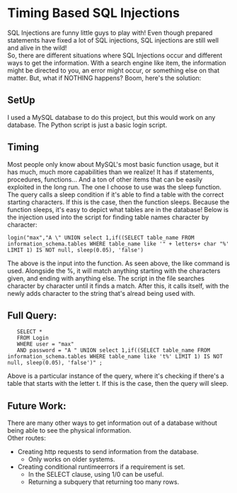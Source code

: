 # Timing Based SQL Injections
SQL Injections are funny little guys to play with! Even though prepared statements have fixed a lot of SQL injections, SQL injections are still well and alive in the wild!  
So, there are different situations where SQL Injections occur and different ways to get the information. With a search engine like item, the information might be directed to you, an error might occur, or something else on that matter. But, what if NOTHING happens? Boom, here's the solution: 

## SetUp
I used a MySQL database to do this project, but this would work on any database. The Python script is just a basic login script.
## Timing 
 Most people only know about MySQL's most basic function usage, but it has much, much more capabilities than we realize! It has if statements, procedures, functions... And a ton of other items that can be easily exploited in the long run. The one I choose to use was the sleep function. The query calls a sleep condition if it's able to find a table with the correct starting characters. If this is the case, then the function sleeps. Because the function sleeps, it's easy to depict what tables are in the database! Below is the injection used into the script for finding table names character by character: 
 
 ```  
 login("max","A \" UNION select 1,if((SELECT table_name FROM information_schema.tables WHERE table_name like '" + letters+ char "%' LIMIT 1) IS NOT null, sleep(0.05), 'false')
 ```
 
 The above is the input into the function. As seen above, the like command is used. Alongside the %, it will match anything starting with the characters given, and ending with anything else. The script in the file searches character by character until it finds a match. After this, it calls itself, with the newly adds character to the string that's alread being used with. 
  ## Full Query:
 ``` 
    SELECT *
    FROM Login
    WHERE user = "max"
    AND password = "A " UNION select 1,if((SELECT table_name FROM information_schema.tables WHERE table_name like 't%' LIMIT 1) IS NOT null, sleep(0.05), 'false')" ;
 ```
 
 Above is a particular instance of the query, where it's checking if there's a table that starts with the letter t. If this is the case, then the query will sleep. 

## Future Work:
There are many other ways to get information out of a database without being able to see the physical information.  
Other routes: 
- Creating http requests to send information from the database.  
  - Only works on older systems. 
- Creating conditional runtimeerrors if a requirement is set.  
  - In the SELECT clause, using 1/0 can be useful. 
  - Returning a subquery that returning too many rows.
